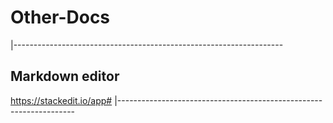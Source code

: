 # Other-Docs
|-------------------------------------------------------------------
## Markdown editor
https://stackedit.io/app#
|-------------------------------------------------------------------
